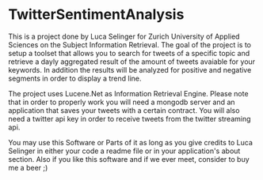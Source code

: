 TwitterSentimentAnalysis
========================

This is a project done by Luca Selinger for Zurich University of Applied Sciences on the Subject Information Retrieval.
The goal of the project is to setup a toolset that allows you to search for tweets of a specific topic and retrieve a dayly aggregated result of the amount of tweets avaiable for your keywords.
In addition the results will be analyzed for positive and negative segments in order to display a trend line.

The project uses Lucene.Net as Information Retrieval Engine.
Please note that in order to properly work you will need a mongodb server and an application that saves your tweets with a certain contract. You will also need a twitter api key in order to receive tweets from the twitter streaming api.

You may use this Software or Parts of it as long as you give credits to Luca Selinger in either your code a readme file or in your application's about section.
Also if you like this software and if we ever meet, consider to buy me a beer ;)
